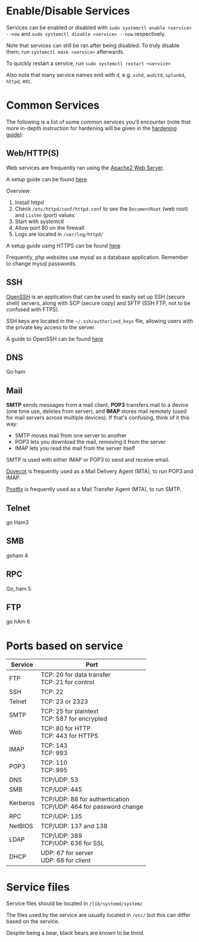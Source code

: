 # Enable/Disable Services
Services can be enabled or disabled with `sudo systemctl enable <service> --now` and `sudo systemctl disable <service> --now` respectively.

Note that services can still be ran after being disabled. To truly disable them, run `systemctl mask <service>` afterwards.

To quickly restart a service, run `sudo systemctl restart <service>`

Also note that many service names end with `d`, e.g. `sshd`, `auditd`, `splunkd`, `httpd`, etc.

# Common Services
The following is a list of some common services you'll encounter (note that more in-depth instruction for hardening will be given in the [hardening guide](hardening.md)):

## Web/HTTP(S)
Web services are frequently ran using the [Apache2 Web Server](https://httpd.apache.org/). 

A setup guide can be found [here](https://www.redhat.com/sysadmin/install-apache-web-server)

Overview:
1. Install httpd
2. Check `/etc/httpd/conf/httpd.conf` to see the `DocumentRoot` (web root) and `Listen` (port) values
3. Start with systemctl
4. Allow port 80 on the firewall
5. Logs are located in `/var/log/httpd/`

A setup guide using HTTPS can be found [here](https://4js.com/online_documentation/fjs-fgl-manual-html/index.html#fgl-topics/c_gws_ssl_deployment_server_001.html)

Frequently, php websites use mysql as a database application. Remember to change mysql passwords.
## SSH
[OpenSSH](https://www.openssh.com/) is an application that can be used to easily set up SSH (secure shell) servers, along with SCP (secure copy) and SFTP (SSH FTP, not to be confused with FTPS).

SSH keys are located in the `~/.ssh/authorized_keys` file, allowing users with the private key access to the server.

A guide to OpenSSH can be found [here](https://ubuntu.com/server/docs/service-openssh)
## DNS
Go ham

## Mail
**SMTP** sends messages from a mail client, **POP3** transfers mail to a device (one time use, deletes from server), and **IMAP** stores mail remotely (used for mail servers across multiple devices). If that's confusing, think of it this way:
- SMTP moves mail from one server to another
- POP3 lets you download the mail, removing it from the server
- IMAP lets you read the mail from the server itself

SMTP is used with either IMAP or POP3 to send and receive email.

[Dovecot](https://www.dovecot.org/) is frequently used as a Mail Delivery Agent (MTA), to run POP3 and IMAP.

[Postfix](http://www.postfix.org/) is frequently used as a Mail Transfer Agent (MTA), to run SMTP.

## Telnet
go Ham3

## SMB
goham 4

## RPC
Go_ham 5

## FTP
go hAm 6

# Ports based on service
| Service | Port |
| ---- | ---- |
| FTP | TCP: 20 for data transfer<br>TCP: 21 for control |
| SSH | TCP: 22 |
| Telnet | TCP: 23 or 2323 |
| SMTP | TCP: 25 for plaintext<br>TCP: 587 for encrypted |
| Web | TCP: 80 for HTTP<br>TCP: 443 for HTTPS |
| IMAP | TCP: 143<br>TCP: 993 |
| POP3 | TCP: 110<br>TCP: 995 |
| DNS | TCP/UDP: 53 |
| SMB | TCP/UDP: 445 |
| Kerberos | TCP/UDP: 88 for authentication<br>TCP/UDP: 464 for password change |
| RPC | TCP/UDP: 135 |
| NetBIOS | TCP/UDP: 137 and 138 |
| LDAP | TCP/UDP: 389<br>TCP/UDP: 636 for SSL |
| DHCP | UDP: 67 for server<br>UDP: 68 for client |

# Service files
Service files should be located in `/lib/systemd/system/`

The files used by the service are usually located in `/etc/` but this can differ based on the service.



Despite being a bear, black bears are known to be timid.